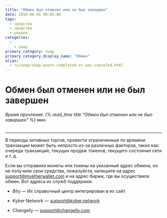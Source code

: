 ```yaml
---
title: "Обмен был отменен или не был завершен"
date: 2018-06-01 00:02:00
tags:
  - средства
  - средства
  - украли
categories:
  - 
    - swap
primary_category: swap
primary_category_display_name: "Обмен"
alias:
  - ru/swap/swap-wasnt-completed-or-was-canceled.html
---
```


# **Обмен был отменен или не был завершен**

###### Время прочтения: {% read_time title "Обмен был отменен или не был завершен" %} мин.

* * *

В периоды активных торгов, провести ограниченные по времени транзакции может быть непросто из-за различных факторов, таких как: очереди транзакций, текущих продаж токенов, текущего состояния сети и т. д.

Если вы отправили монеты или токены на указанный адрес обмена, но не получили свои средства, пожалуйста, напишите на адрес [support@myetherwallet.com](mailto:support@myetherwallet.com) и на адрес биржи, где вы осуществили обмен. Вот адреса их служб поддержки:

-   Bity — Их справочный центр интегрирован в их сайт.

-   Kyber Network — [support@kyber.network](mailto:support@kyber.network)

-   Changelly — [support@changelly.com](mailto:support@changelly.com)
